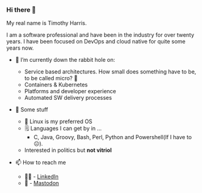 ### Hi there 👋

My real name is Timothy Harris.

I am a software professional and have been in the industry for over twenty years. I have been focused on DevOps and cloud native for quite some years now.

- 🐇 I’m currently down the rabbit hole on:
  - Service based architectures. How small does something have to be, to be called micro? 🤔
  - Containers & Kubernetes
  - Platforms and developer experience
  - Automated SW delivery processes

- 🥙 Some stuff
  - 🐧 Linux is my preferred OS
  - 🗒️ Languages I can get by in ...
    - C, Java, Groovy, Bash, Perl, Python and Powershell(If I have to ☹️).
  - Interested in politics but **not vitriol**

- 📫 How to reach me
  - 👨‍💼 - [LinkedIn](https://www.linkedin.com/in/thedukedk/)
  - 🐘 - <a rel="me" href="https://noc.social/@TheDukeDK">Mastodon</a>
